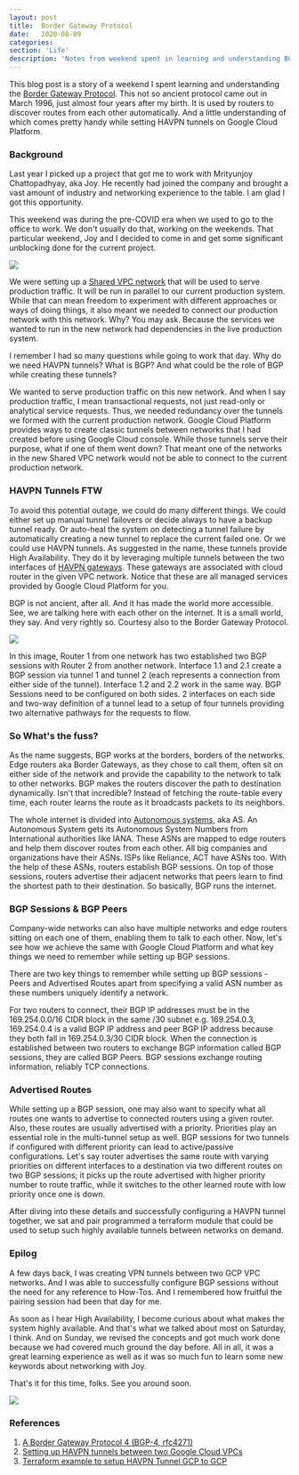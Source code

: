 ```yaml
---
layout: post
title:  Border Gateway Protocol
date:   2020-08-09
categories:
section: 'Life'
description: 'Notes from weekend spent in learning and understanding BGP'
---
```


This blog post is a story of a weekend I spent learning and understanding the [Border Gateway Protocol](https://en.wikipedia.org/wiki/Border_Gateway_Protocol). This not so ancient protocol came out in March 1996, just almost four years after my birth. It is used by
routers to discover routes from each other automatically. And a little understanding of which comes pretty handy while setting HAVPN tunnels on Google Cloud Platform.

### Background

Last year I picked up a project that got me to work with Mrityunjoy Chattopadhyay, aka Joy. He recently had joined the company and brought a vast amount of industry and networking experience to the table. I am glad I got this opportunity.

This weekend was during the pre-COVID era when we used to go to the office to work. We don't usually do that, working on the weekends. That particular weekend, Joy and I decided to come in and get some significant unblocking done for the current project.

![](working-on-weekends-be-like.gif)

We were setting up a [Shared VPC network](https://cloud.google.com/vpc/docs/shared-vpc) that will be used
to serve production traffic. It will be run in parallel to our current
production system. While that can mean freedom to experiment with
different approaches or ways of doing things, it also meant we needed to
connect our production network with this network. Why? You may ask.
Because the services we wanted to run in the new network had
dependencies in the live production system.

I remember I had so many questions while going to work that day. Why do we need HAVPN tunnels? What is BGP? And what could be the role of BGP while creating these tunnels?

We wanted to serve production traffic on this new network. And
when I say production traffic, I mean transactional requests, not just
read-only or analytical service requests. Thus, we needed redundancy over the tunnels we formed with the current production network. Google Cloud Platform provides ways to create classic tunnels between networks that I had created before using Google Cloud console. While those
tunnels serve their purpose, what if one of them went down? That meant
one of the networks in the new Shared VPC network would not be able to connect to the current production network. 

### HAVPN Tunnels FTW
To avoid this potential outage, we could do many different things. We could either set up manual tunnel failovers or decide always to have a backup tunnel ready. Or auto-heal the system on detecting a tunnel failure by automatically creating a new tunnel to replace the current failed one. Or we could use HAVPN tunnels. As suggested in the name, these tunnels provide High Availability. They do it by leveraging multiple tunnels between the two interfaces of [HAVPN gateways](https://cloud.google.com/network-connectivity/docs/vpn/concepts/overview#ha-vpn). These gateways are associated with cloud router in the given VPC network. Notice that these are all managed services provided by Google Cloud Platform for you.

BGP is not ancient, after all. And it has made the world more accessible. See, we are talking here with each other on the internet. It is a small world, they say. And very rightly so. Courtesy also to the Border Gateway Protocol.


![](google-cloud-havpn-tunnels-routers-and-interfaces.png)

In this image, Router 1 from one network has two established two BGP sessions with Router 2 from another network. Interface 1.1 and 2.1 create a BGP session via tunnel 1 and tunnel 2 (each represents a connection from either side of the tunnel). Interface 1.2 and 2.2 work in the same way. BGP Sessions need to be configured on both sides. 2 interfaces on each side and two-way definition of a tunnel lead to a setup of four tunnels providing two alternative pathways for the requests to flow.


### So What's the fuss?

As the name suggests, BGP works at the borders, borders of the networks. Edge routers aka Border Gateways, as they chose to call them, often sit on either side of the network and provide the capability to the network to talk to other networks. BGP makes the routers discover the path to destination dynamically. Isn't that incredible? Instead of fetching the route-table every time, each router learns the route as it broadcasts packets to its neighbors.

The whole internet is divided into [Autonomous systems](https://en.wikipedia.org/wiki/Autonomous_system_(Internet)), aka AS. An Autonomous System gets its Autonomous System Numbers from International authorities like IANA. These ASNs are mapped to edge routers and help them discover routes from each other. All big companies and organizations have their ASNs. ISPs like Reliance, ACT have ASNs too. With the help of these ASNs, routers establish BGP sessions. On top of those sessions, routers advertise their adjacent networks that peers learn to find the shortest path to their destination. So basically, BGP runs the internet.

### BGP Sessions & BGP Peers
Company-wide networks can also have multiple networks and edge routers sitting on each one of them, enabling them to talk to each other. Now, let's see how we achieve the same with Google Cloud Platform and what key things we need to remember while setting up BGP sessions.

There are two key things to remember while setting up BGP sessions - Peers and Advertised Routes apart from specifying a valid ASN number as these numbers uniquely identify a network.

For two routers to connect, their BGP IP addresses must be in the 169.254.0.0/16 CIDR block in the same /30 subnet e.g. 169.254.0.3, 169.254.0.4 is a valid BGP IP address and peer BGP IP address because they both fall in 169.254.0.3/30 CIDR block. When the connection is established between two routers to exchange BGP information called BGP sessions, they are called BGP Peers. BGP sessions exchange routing information, reliably TCP connections.

### Advertised Routes
While setting up a BGP session, one may also want to specify what all routes one wants to advertise to connected routers using a given router.
Also, these routes are usually advertised with a priority. Priorities play an essential role in the multi-tunnel setup as well. BGP sessions for two tunnels if configured with different priority can lead to active/passive configurations. Let's say router advertises the same route with varying priorities on different interfaces to a destination via two different routes on two BGP sessions; it picks up the route advertised with higher priority number to route traffic, while it switches to the other learned route with low priority once one is down.

After diving into these details and successfully configuring a HAVPN tunnel together, we sat and pair programmed a terraform module that could be used to setup such highly available tunnels between networks on demand.

### Epilog
A few days back, I was creating VPN tunnels between two GCP VPC networks. And I was able to successfully configure BGP sessions without the need for any reference to How-Tos. And I remembered how fruitful the pairing session had been that day for me.

As soon as I hear High Availability, I become curious about what makes the system highly available. And that's what we talked about
most on Saturday, I think. And on Sunday, we revised the concepts and
got much work done because we had covered much ground the day before. All in all, it was a great learning experience as well as it was so much fun to learn some new keywords about networking with Joy.

That's it for this time, folks. See you around soon.

![](ciao.gif)

### References
1. [A Border Gateway Protocol 4 (BGP-4, rfc4271)](https://tools.ietf.org/html/rfc4271)
2. [Setting up HAVPN tunnels between two Google Cloud VPCs](https://cloud.google.com/network-connectivity/docs/vpn/how-to/creating-ha-vpn2)
3. [Terraform example to setup HAVPN Tunnel GCP to GCP](https://www.terraform.io/docs/providers/google/r/compute_ha_vpn_gateway.html#example-usage-ha-vpn-gateway-gcp-to-gcp)
